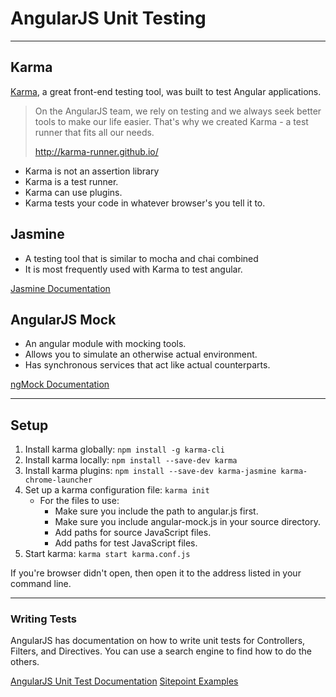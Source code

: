 # AngularJS Unit Testing

<hr>

## Karma

[Karma](http://karma-runner.github.io/), a great front-end testing tool, was built to test Angular applications.

> On the AngularJS team, we rely on testing and we always seek better tools to make our life easier. That's why we created Karma - a test runner that fits all our needs.
>
> http://karma-runner.github.io/

- Karma is not an assertion library
- Karma is a test runner.
- Karma can use plugins.
- Karma tests your code in whatever browser's you tell it to.

## Jasmine

- A testing tool that is similar to mocha and chai combined
- It is most frequently used with Karma to test angular.

[Jasmine Documentation](http://jasmine.github.io/)

## AngularJS Mock

- An angular module with mocking tools.
- Allows you to simulate an otherwise actual environment.
- Has synchronous services that act like actual counterparts.

[ngMock Documentation](https://docs.angularjs.org/api/ngMock)

<hr>

## Setup

1. Install karma globally: `npm install -g karma-cli`
2. Install karma locally: `npm install --save-dev karma`
3. Install karma plugins: `npm install --save-dev karma-jasmine karma-chrome-launcher`
4. Set up a karma configuration file: `karma init`
    - For the files to use:
        - Make sure you include the path to angular.js first.
        - Make sure you include angular-mock.js in your source directory.
        - Add paths for source JavaScript files.
        - Add paths for test JavaScript files.
5. Start karma: `karma start karma.conf.js`

If you're browser didn't open, then open it to the address listed in your command line.

<hr>

### Writing Tests

AngularJS has documentation on how to write unit tests for Controllers, Filters, and Directives. You can use a search engine to find how to do the others.

[AngularJS Unit Test Documentation](https://docs.angularjs.org/guide/unit-testing)
[Sitepoint Examples](http://www.sitepoint.com/unit-testing-angularjs-services-controllers-providers/)
